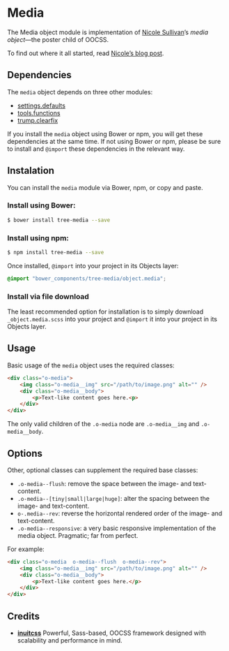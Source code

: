# Media

The Media  object module is implementation of
[Nicole Sullivan](https://twitter.com/stubbornella)’s
<cite>media object</cite>—the poster child of OOCSS.

To find out where it all started, read [Nicole’s blog
post](http://www.stubbornella.org/content/2010/06/25/the-media-object-saves-hundreds-of-lines-of-code/).

## Dependencies

The `media` object depends on three other modules:

* [settings.defaults](https://github.com/treeframework/settings.defaults)
* [tools.functions](https://github.com/treeframework/tools.functions)
* [trump.clearfix](https://github.com/treeframework/trump.clearfix)

If you install the `media` object using Bower or npm, you will get these 
dependencies at the same time. If not using Bower or npm, please be sure to 
install and `@import` these dependencies in the relevant way.

## Instalation

You can install the `media` module via Bower, npm, or copy and paste.

### Install using Bower:

```sh
$ bower install tree-media --save
```

### Install using npm:

```sh
$ npm install tree-media --save
```

Once installed, `@import` into your project in its Objects layer:

```scss
@import "bower_components/tree-media/object.media";
```

### Install via file download

The least recommended option for installation is to simply download
`_object.media.scss` into your project and `@import` it into your project in
its Objects layer.

## Usage

Basic usage of the `media` object uses the required classes:

```html
<div class="o-media">
    <img class="o-media__img" src="/path/to/image.png" alt="" />
    <div class="o-media__body">
        <p>Text-like content goes here.<p>
    </div>
</div>
```

The only valid children of the `.o-media` node are `.o-media__img` and
`.o-media__body`.

## Options

Other, optional classes can supplement the required base classes:

* `.o-media--flush`: remove the space between the image- and text-content.
* `.o-media--[tiny|small|large|huge]`: alter the spacing between the image- and
  text-content.
* `o-.media--rev`: reverse the horizontal rendered order of the image- and
  text-content.
* `.o-media--responsive`: a very basic responsive implementation of the media
  object. Pragmatic; far from perfect.

For example:

```html
<div class="o-media  o-media--flush  o-media--rev">
    <img class="o-media__img" src="/path/to/image.png" alt="" />
    <div class="o-media__body">
        <p>Text-like content goes here.</p>
    </div>
</div>
```

## Credits

* **[inuitcss](https://github.com/inuitcss)** Powerful, Sass-based, OOCSS
framework designed with scalability and performance in mind.
